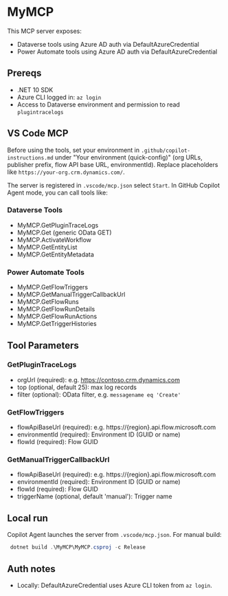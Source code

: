 # MyMCP

This MCP server exposes:
- Dataverse tools using Azure AD auth via DefaultAzureCredential
- Power Automate tools using Azure AD auth via DefaultAzureCredential

## Prereqs
- .NET 10 SDK
- Azure CLI logged in: `az login`
- Access to Dataverse environment and permission to read `plugintracelogs`
 

## VS Code MCP
Before using the tools, set your environment in `.github/copilot-instructions.md` under "Your environment (quick-config)" (org URLs, publisher prefix, flow API base URL, environmentId). Replace placeholders like `https://your-org.crm.dynamics.com/`.

The server is registered in `.vscode/mcp.json` select `Start`. In GitHub Copilot Agent mode, you can call tools like:

### Dataverse Tools
- MyMCP.GetPluginTraceLogs
- MyMCP.Get (generic OData GET)
- MyMCP.ActivateWorkflow
- MyMCP.GetEntityList
- MyMCP.GetEntityMetadata

### Power Automate Tools
- MyMCP.GetFlowTriggers
- MyMCP.GetManualTriggerCallbackUrl
- MyMCP.GetFlowRuns
- MyMCP.GetFlowRunDetails
- MyMCP.GetFlowRunActions
- MyMCP.GetTriggerHistories

## Tool Parameters

### GetPluginTraceLogs
- orgUrl (required): e.g. https://contoso.crm.dynamics.com
- top (optional, default 25): max log records
- filter (optional): OData filter, e.g. `messagename eq 'Create'`

### GetFlowTriggers
- flowApiBaseUrl (required): e.g. https://{region}.api.flow.microsoft.com
- environmentId (required): Environment ID (GUID or name)
- flowId (required): Flow GUID

### GetManualTriggerCallbackUrl
- flowApiBaseUrl (required): e.g. https://{region}.api.flow.microsoft.com
- environmentId (required): Environment ID (GUID or name)
- flowId (required): Flow GUID
- triggerName (optional, default 'manual'): Trigger name

## Local run
Copilot Agent launches the server from `.vscode/mcp.json`. For manual build:

```powershell
 dotnet build .\MyMCP\MyMCP.csproj -c Release
```

## Auth notes
- Locally: DefaultAzureCredential uses Azure CLI token from `az login`.
